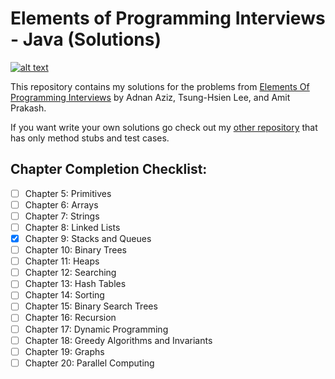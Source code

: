 # Elements of Programming Interviews - Java (Solutions)

[![alt text][eopi]][Elements of Programming Interviews]

This repository contains my solutions for the problems from
[Elements Of Programming Interviews] by Adnan Aziz, Tsung-Hsien Lee, and Amit Prakash. 

If you want write your own solutions go check out my [other repository] that has only method stubs and test cases.

## Chapter Completion Checklist:

- [ ] Chapter 5: Primitives
- [ ] Chapter 6: Arrays
- [ ] Chapter 7: Strings
- [ ] Chapter 8: Linked Lists
- [x] Chapter 9: Stacks and Queues
- [ ] Chapter 10: Binary Trees
- [ ] Chapter 11: Heaps
- [ ] Chapter 12: Searching
- [ ] Chapter 13: Hash Tables
- [ ] Chapter 14: Sorting
- [ ] Chapter 15: Binary Search Trees
- [ ] Chapter 16: Recursion
- [ ] Chapter 17: Dynamic Programming
- [ ] Chapter 18: Greedy Algorithms and Invariants
- [ ] Chapter 19: Graphs
- [ ] Chapter 20: Parallel Computing

[Elements of Programming Interviews]:http://amzn.to/2pMWIWH
[other repository]:https://github.com/gardncl/elements-of-programming-interviews
[eopi]:eopi.jpg?raw=true

